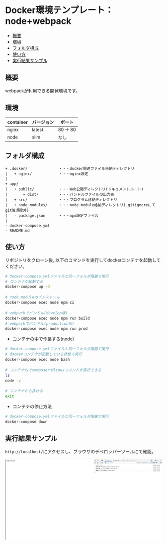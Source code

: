 Docker環境テンプレート：node+webpack
====================

<!-- @import "[TOC]" {cmd="toc" depthFrom=1 depthTo=6 orderedList=false} -->

<!-- code_chunk_output -->

- [概要](#概要)
- [環境](#環境)
- [フォルダ構成](#フォルダ構成)
- [使い方](#使い方)
- [実行結果サンプル](#実行結果サンプル)

<!-- /code_chunk_output -->

## 概要

webpackが利用できる開発環境です。

## 環境

| container | バージョン |  ポート  |
| --------- | ---------- | -------- |
| nginx     | latest     | 80 -> 80 |
| node      | slim       | なし     |

## フォルダ構成

```
+ .docker/              ・・・docker関連ファイル格納ディレクトリ
|   + nginx/            ・・・nginx設定
|
+ app/
|   + public/           ・・・Web公開ディレクトリ(ドキュメントルート)
|       + dist/         ・・・バンドルファイルの出力先
|   + src/              ・・・プログラム格納ディレクトリ
|   + node_modules/     ・・・node module格納ディレクトリ(.gitignoreにてgit管理除外)
|   - package.json      ・・・npm設定ファイル
|
- docker-compose.yml
- README.md
```


## 使い方

リポジトリをクローン後, 以下のコマンドを実行してdockerコンテナを起動してください。

```bash
# docker-compose.ymlファイルと同一フォルダ階層で実行
# コンテナが起動する
docker-compose up -d

# node moduleのインストール
docker-compose exec node npm ci

# webpackでバンドル(develop版)
docker-compose exec node npm run build
# webpackでバンドル(production版)
docker-compose exec node npm run prod
```

* コンテナの中で作業する(node)

```bash
# docker-compose.ymlファイルと同一フォルダ階層で実行
# dockerコンテナが起動している状態で実行
docker-compose exec node bash

# コンテナ内でcomposerやlinuxコマンドが実行できる
ls
node -v

# コンテナから抜ける
exit
```

* コンテナの停止方法

```bash
# docker-compose.ymlファイルと同一フォルダ階層で実行
docker-compose down
```

## 実行結果サンプル

`http://localhost/`にアクセスし、ブラウザのデベロッパーツールにて確認。

![実行結果サンプル](./images/result.jpg)
